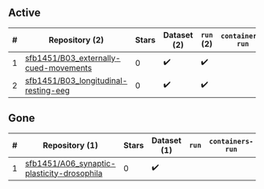 ## Active
| # | Repository (2) | Stars | Dataset (2) | `run` (2) | `containers-run` | Last Modified |
| --- | --- | --- | --- | --- | --- | --- |
| 1 | [sfb1451/B03_externally-cued-movements](https://github.com/sfb1451/B03_externally-cued-movements) | 0 | :heavy_check_mark: | :heavy_check_mark: |  | 2023-04-13 12:39:41+00:00 |
| 2 | [sfb1451/B03_longitudinal-resting-eeg](https://github.com/sfb1451/B03_longitudinal-resting-eeg) | 0 | :heavy_check_mark: | :heavy_check_mark: |  | 2023-04-13 15:39:25+00:00 |

## Gone
| # | Repository (1) | Stars | Dataset (1) | `run` | `containers-run` | Last Modified |
| --- | --- | --- | --- | --- | --- | --- |
| 1 | [sfb1451/A06_synaptic-plasticity-drosophila](https://github.com/sfb1451/A06_synaptic-plasticity-drosophila) | 0 | :heavy_check_mark: |  |  | — |
